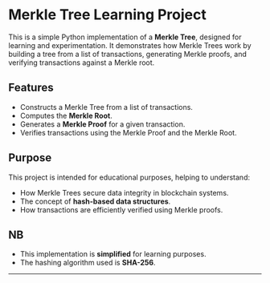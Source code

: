 # Merkle Tree Learning Project

This is a simple Python implementation of a **Merkle Tree**, designed for learning and experimentation. It demonstrates how Merkle Trees work by building a tree from a list of transactions, generating Merkle proofs, and verifying transactions against a Merkle root.

## Features
- Constructs a Merkle Tree from a list of transactions.
- Computes the **Merkle Root**.
- Generates a **Merkle Proof** for a given transaction.
- Verifies transactions using the Merkle Proof and the Merkle Root.

## Purpose
This project is intended for educational purposes, helping to understand:
- How Merkle Trees secure data integrity in blockchain systems.
- The concept of **hash-based data structures**.
- How transactions are efficiently verified using Merkle proofs.


## NB
- This implementation is **simplified** for learning purposes.
- The hashing algorithm used is **SHA-256**.

---
